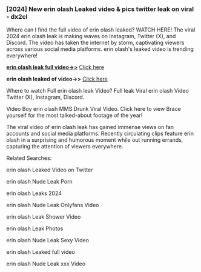 ### [2024] New erin olash Leaked video & pics twitter leak on viral - dx2cl
Where can I find the full video of erin olash leaked? WATCH HERE! The viral 2024 erin olash leak is making waves on Instagram, Twitter (X), and Discord. The video has taken the internet by storm, captivating viewers across various social media platforms. erin olash's leaked video is trending everywhere!


**[erin olash leak full video->>](http://wildbook.top/wildbook8git)** [Click here](http://wildbook.top/wildbook8git)

**erin olash leaked of video->>** [Click here](http://wildbook.top/wildbook8git)


Where to watch Full erin olash leak Video? Full leak Viral erin olash Video Twitter (X), Instagram, Discord.

Video Boy erin olash MMS Drunk Viral Video. Click here to view Brace yourself for the most talked-about footage of the year!

The viral video of erin olash leak has gained immense views on fan accounts and social media platforms. Recently circulating clips feature erin olash in a surprising and humorous moment while out running errands, capturing the attention of viewers everywhere.


Related Searches:

erin olash Leaked Video on Twitter

erin olash Nude Leak Porn

erin olash Leaks 2024

erin olash Nude Leak Onlyfans Video

erin olash Leak Shower Video

erin olash Leak Photos

erin olash Nude Leak Sexy Video

erin olash Leaked full video

erin olash Nude Leak xxx Video

